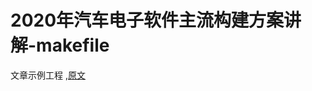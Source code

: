 # 2020年汽车电子软件主流构建方案讲解-makefile
文章示例工程 ,[原文](https://jiangshibo.cn/index.php/2020/06/06/2020%e5%b9%b4%e6%b1%bd%e8%bd%a6%e7%94%b5%e5%ad%90%e8%bd%af%e4%bb%b6%e4%b8%bb%e6%b5%81%e6%9e%84%e5%bb%ba%e6%96%b9%e6%a1%88%e8%ae%b2%e8%a7%a3-makefile/)


